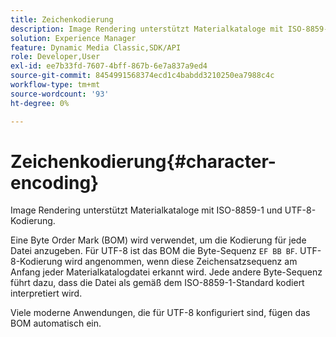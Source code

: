 ```yaml
---
title: Zeichenkodierung
description: Image Rendering unterstützt Materialkataloge mit ISO-8859-1 und UTF-8-Kodierung.
solution: Experience Manager
feature: Dynamic Media Classic,SDK/API
role: Developer,User
exl-id: ee7b33fd-7607-4bff-867b-6e7a837a9ed4
source-git-commit: 8454991568374ecd1c4babdd3210250ea7988c4c
workflow-type: tm+mt
source-wordcount: '93'
ht-degree: 0%

---
```


# Zeichenkodierung{#character-encoding}

Image Rendering unterstützt Materialkataloge mit ISO-8859-1 und UTF-8-Kodierung.

Eine Byte Order Mark (BOM) wird verwendet, um die Kodierung für jede Datei anzugeben. Für UTF-8 ist das BOM die Byte-Sequenz `EF BB BF`. UTF-8-Kodierung wird angenommen, wenn diese Zeichensatzsequenz am Anfang jeder Materialkatalogdatei erkannt wird. Jede andere Byte-Sequenz führt dazu, dass die Datei als gemäß dem ISO-8859-1-Standard kodiert interpretiert wird.

Viele moderne Anwendungen, die für UTF-8 konfiguriert sind, fügen das BOM automatisch ein.
